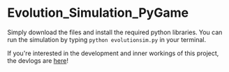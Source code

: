 # Evolution_Simulation_PyGame

Simply download the files and install the required python libraries. You can run the simulation by typing `python evolutionsim.py` in your terminal.

If you're interested in the development and inner workings of this project, the devlogs are [here](https://j031m.github.io/posts/100-hour-timer-devlog-01/)!
